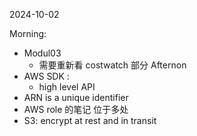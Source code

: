 
2024-10-02

Morning:
- Modul03
    - 需要重新看 costwatch 部分 
Afternon 
- AWS SDK : 
    - high level API 
-  ARN is a unique identifier
- AWS role 的笔记 位于多处 
- S3: encrypt at rest and in transit

